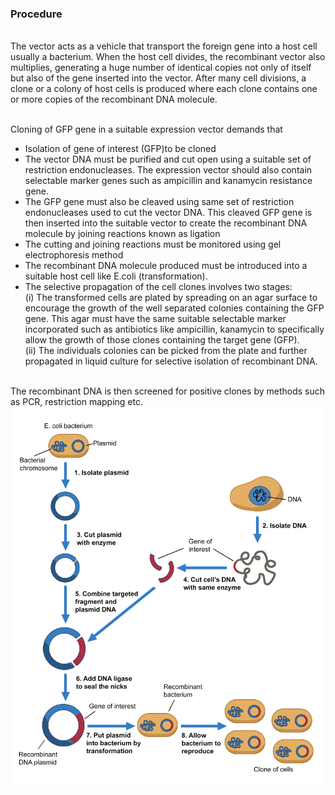 ### Procedure

<br>
The vector acts as a vehicle that transport the foreign gene into a host cell usually a bacterium. When the host cell divides, the recombinant vector also multiplies, generating a huge number of identical copies not only of itself but also of the gene inserted into the vector. After many cell divisions, a clone or a colony of host cells is produced where each clone contains one or more copies of the recombinant DNA molecule.
<br><br>

Cloning of GFP gene in a suitable expression vector demands that<br>
* Isolation of gene of interest (GFP)to be cloned
* The vector DNA must be purified and cut open using a suitable set of restriction endonucleases. The expression vector should also contain selectable marker genes such as ampicillin and kanamycin resistance gene.
* The GFP gene must also be cleaved using same set of restriction endonucleases used to cut the vector DNA. This cleaved GFP gene is then inserted into the suitable vector to create the recombinant DNA molecule by joining reactions known as ligation
* The cutting and joining reactions must be monitored using gel electrophoresis method
* The recombinant DNA molecule produced must be introduced into a suitable host cell like E.coli (transformation).
* The selective propagation of the cell clones involves two stages:<br>
	(i) The transformed cells are plated by spreading on an agar surface to encourage the growth of the well separated colonies containing the GFP gene. This agar must have the same suitable selectable marker incorporated such as antibiotics like ampicillin, kanamycin to specifically allow the growth of those clones containing the target gene (GFP).<br>
	(ii) The individuals colonies can be picked from the plate and further propagated in liquid culture for selective isolation of recombinant DNA.<br>
<br>
The recombinant DNA is then screened for positive clones by methods such as PCR, restriction mapping etc.

<img src="images/image.png" width="600px">